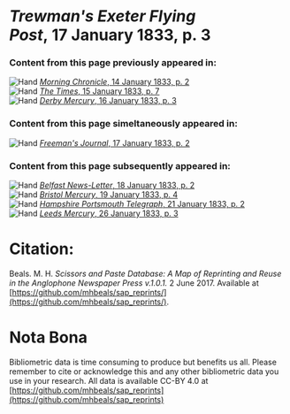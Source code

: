 # *Trewman's Exeter Flying Post*, 17 January 1833, p. 3  
  
### Content from this page previously appeared in:  
![Hand](http://scissorsandpaste.net/wp-content/uploads/2017/06/smallhandpointer.png) [*Morning Chronicle*, 14 January 1833, p. 2](https://mhbeals.github.io/sap_html/Morning-Chronicle/Morning-Chronicle-14-January-1833-p-2)  
![Hand](http://scissorsandpaste.net/wp-content/uploads/2017/06/smallhandpointer.png) [*The Times*, 15 January 1833, p. 7](https://mhbeals.github.io/sap_html/The-Times/The-Times-15-January-1833-p-7)  
![Hand](http://scissorsandpaste.net/wp-content/uploads/2017/06/smallhandpointer.png) [*Derby Mercury*, 16 January 1833, p. 3](https://mhbeals.github.io/sap_html/Derby-Mercury/Derby-Mercury-16-January-1833-p-3)  
  
### Content from this page simeltaneously appeared in:  
![Hand](http://scissorsandpaste.net/wp-content/uploads/2017/06/smallhandpointer.png) [*Freeman's Journal*, 17 January 1833, p. 2](https://mhbeals.github.io/sap_html/Freeman's-Journal/Freeman's-Journal-17-January-1833-p-2)  
  
### Content from this page subsequently appeared in:  
![Hand](http://scissorsandpaste.net/wp-content/uploads/2017/06/smallhandpointer.png) [*Belfast News-Letter*, 18 January 1833, p. 2](https://mhbeals.github.io/sap_html/Belfast-News-Letter/Belfast-News-Letter-18-January-1833-p-2)  
![Hand](http://scissorsandpaste.net/wp-content/uploads/2017/06/smallhandpointer.png) [*Bristol Mercury*, 19 January 1833, p. 4](https://mhbeals.github.io/sap_html/Bristol-Mercury/Bristol-Mercury-19-January-1833-p-4)  
![Hand](http://scissorsandpaste.net/wp-content/uploads/2017/06/smallhandpointer.png) [*Hampshire Portsmouth Telegraph*, 21 January 1833, p. 2](https://mhbeals.github.io/sap_html/Hampshire-Portsmouth-Telegraph/Hampshire-Portsmouth-Telegraph-21-January-1833-p-2)  
![Hand](http://scissorsandpaste.net/wp-content/uploads/2017/06/smallhandpointer.png) [*Leeds Mercury*, 26 January 1833, p. 3](https://mhbeals.github.io/sap_html/Leeds-Mercury/Leeds-Mercury-26-January-1833-p-3)  


# Citation: 

Beals. M. H. *Scissors and Paste Database: A Map of Reprinting and Reuse in the Anglophone Newspaper Press v.1.0.1.* 2 June 2017. Available at [https://github.com/mhbeals/sap_reprints/](https://github.com/mhbeals/sap_reprints/). 

# Nota Bona

Bibliometric data is time consuming to produce but benefits us all. Please remember to cite or acknowledge this and any other bibliometric data you use in your research. All data is available CC-BY 4.0 at [https://github.com/mhbeals/sap_reprints](https://github.com/mhbeals/sap_reprints)